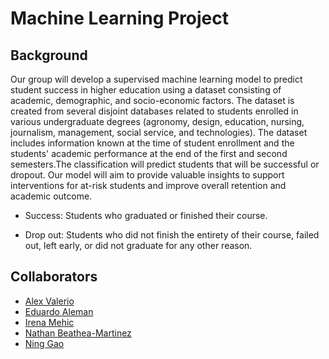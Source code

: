 # Machine Learning Project

## Background

Our group will develop a supervised machine learning model to predict student success in higher education using a dataset consisting of academic, demographic, and socio-economic factors. The dataset is created from several disjoint databases related to students enrolled in various undergraduate degrees (agronomy, design, education, nursing, journalism, management, social service, and technologies). The dataset includes information known at the time of student enrollment and the students' academic performance at the end of the first and second semesters.The classification will predict students that will be successful or dropout. Our model will aim to provide valuable insights to support interventions for at-risk students and improve overall retention and academic outcome. 

* Success: Students who graduated or finished their course.

* Drop out: Students who did not finish the entirety of their course, failed out, left early, or did not graduate for any other reason.

## Collaborators

* [Alex Valerio](https://github.com/MidnightAlex6)
* [Eduardo Aleman](https://github.com/Lalito1997)
* [Irena Mehic](https://github.com/irenamehic)
* [Nathan Beathea-Martinez](https://github.com/NathanBeatheaMartinez)
* [Ning Gao](https://github.com/RabNing)
